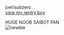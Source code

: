 
 joel/subzero  
 [view my rentry boy](https://rentry.co/BILLYLOOMlS)  

  HUGE NOOB SAIBOT FAN  
![newbie](https://github.com/Iobotomy/Iobotomy/assets/116941296/29180d9b-df6d-4403-bf95-31ebec6177c5)
